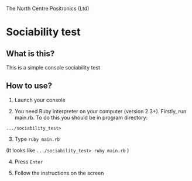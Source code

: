 The North Centre Positronics  (Ltd)

Sociability test
================



What is this?
------------------
This is a simple console sociability test


How to use?
-----------------

1) Launch your console

2) You need Ruby interpreter on your computer (version 2.3+). Firstly,
run main.rb. To do this you should be in program directory:

`.../sociability_test>`

3) Type `ruby main.rb` 

(It looks like `.../sociability_test> ruby main.rb` )

4) Press `Enter`

5) Follow the instructions on the screen




